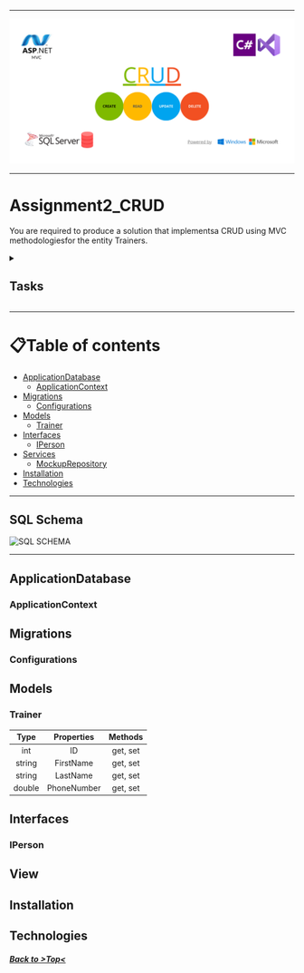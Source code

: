 ---------------------------------------------------------

![ProjectLogo](Assignment2/img/ProjectLogo_assignment2.png)

-----------------------------------------------------

# Assignment2_CRUD

You  are  required  to  produce  a  solution  that  implementsa  CRUD  using  MVC methodologiesfor the entity Trainers.


<details><summary><h2>Tasks</h2></summary>

<p><h3>You    need    to    submit    all    the    produced    files    in    a    zip    file    named    by your_name_individual_partb.zip</h3>
    
    <ul>
    <li> <h4>Create Trainer [20marks]</h4> </li>
    <li> <h4>Read Trainer details [20marks] </h4> </li>
    <li> <h4>Update Trainer details [20marks]</h4></li>
    <li> <h4>Delete Trainer [20marks] </h4></li>
    <li> <h4>Use of MVCtechnologies [20marks]:</h4></li>
  </ul>
    </p>


</details>


------------------------------------------------------------------------------------------------------------------------------------------------------

📋Table of contents
=================

<!--ts-->



* [ApplicationDatabase](#applicationdatabase)
    * [ApplicationContext](#applicationcontext)
* [Migrations](#migrations)
    * [Configurations](#configurations)
* [Models](#)
   * [Trainer](#trainer)
* [Interfaces](#interfaces)
   * [IPerson](#iperson)
* [Services](#services)
   * [MockupRepository](#mockuprepository)
* [Installation](#installation)
* [Technologies](#technologies)

  
   
   
<!--te-->

------------------------------------------------------------------------------------------------------------------------------


## SQL Schema
![SQL SCHEMA](Prototype/img/SQLSCHEMA.png)


----------------------------------------------------------------------------------------------------------------------------------
## ApplicationDatabase
### ApplicationContext
## Migrations
### Configurations
## Models


### Trainer

| Type           | Properties       | Methods |
| :---:          |     :---:        |  :---:  |
| int            | ID     | get, set   |
| string            | FirstName     | get, set   |
| string         | LastName      | get, set    |
| double         | PhoneNumber       | get, set    |


## Interfaces

### IPerson

## View

## Installation
## Technologies

##### [Back to >Top<](#Assignment2_CRUD) #####
